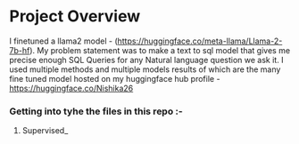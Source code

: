 # Project Overview

I finetuned a llama2 model - (https://huggingface.co/meta-llama/Llama-2-7b-hf). My problem statement was to make a text to sql model that gives me precise enough SQL Queries for any Natural language question we ask it. I used multiple methods and multiple models results of which are the many fine tuned model hosted on my huggingface hub profile - https://huggingface.co/Nishika26

### Getting into tyhe the files in this repo :-

  1. Supervised_
